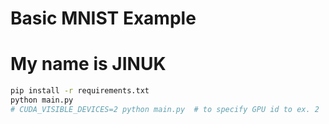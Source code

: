 # Basic MNIST Example
# My name is JINUK
```bash
pip install -r requirements.txt
python main.py
# CUDA_VISIBLE_DEVICES=2 python main.py  # to specify GPU id to ex. 2
```
